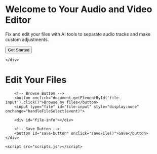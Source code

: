 <!DOCTYPE html>
<html lang="en">
<head>
    <meta charset="UTF-8">
    <meta name="viewport" content="width=device-width, initial-scale=1.0">
    <title>XenoBelino Projekt</title>
    <link rel="stylesheet" href="styles.css">
</head>
<body class="home">
    <div class="home-content">
        <h1>Welcome to Your Audio and Video Editor</h1>
        <p>Fix and edit your files with AI tools to separate audio tracks and make custom adjustments.</p>
        <button onclick="location.href='/pages/editor.html'">Get Started</button>

    </div>
</body>
</html>
<!DOCTYPE html>
<html lang="en">
<head>
    <meta charset="UTF-8">
    <meta name="viewport" content="width=device-width, initial-scale=1.0">
    <title>File Editor</title>
    <link rel="stylesheet" href="styles.css">
</head>
<body class="editor">
    <div class="editor-content">
        <h1>Edit Your Files</h1>

        <!-- Browse Button -->
        <button onclick="document.getElementById('file-input').click()">Browse my files</button>
        <input type="file" id="file-input" style="display:none" onchange="handleFileSelect(event)">
        
        <div id="file-info"></div>

        <!-- Save Button -->
        <button id="save-button" onclick="saveFile()">Save</button>
    </div>

    <script src="scripts.js"></script>
</body>
</html>
